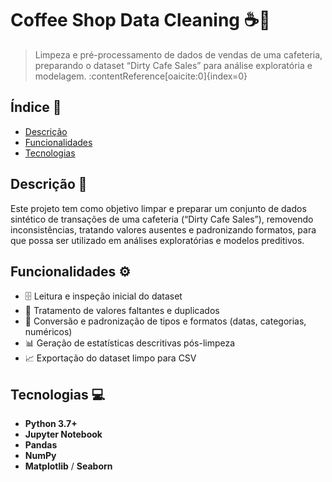 # Coffee Shop Data Cleaning ☕🧹

> Limpeza e pré-processamento de dados de vendas de uma cafeteria, preparando o dataset “Dirty Cafe Sales” para análise exploratória e modelagem. :contentReference[oaicite:0]{index=0}

## Índice 📑

- [Descrição](#descrição)  
- [Funcionalidades](#funcionalidades)  
- [Tecnologias](#tecnologias)  


## Descrição 📝

Este projeto tem como objetivo limpar e preparar um conjunto de dados sintético de transações de uma cafeteria (“Dirty Cafe Sales”), removendo inconsistências, tratando valores ausentes e padronizando formatos, para que possa ser utilizado em análises exploratórias e modelos preditivos.

## Funcionalidades ⚙️

- 🗄️ Leitura e inspeção inicial do dataset  
- 🧹 Tratamento de valores faltantes e duplicados  
- 🔄 Conversão e padronização de tipos e formatos (datas, categorias, numéricos)  
- 📊 Geração de estatísticas descritivas pós-limpeza  
- 📈 Exportação do dataset limpo para CSV  

## Tecnologias 💻

- **Python 3.7+**  
- **Jupyter Notebook**  
- **Pandas**  
- **NumPy**  
- **Matplotlib** / **Seaborn**  
